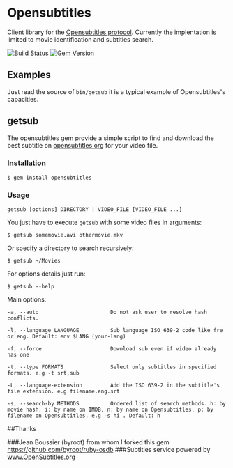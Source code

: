 # Opensubtitles

Client library for the [Opensubtitles protocol](http://trac.opensubtitles.org/projects/opensubtitles/wiki/XMLRPC).
Currently the implentation is limited to movie identification and subtitles search.

[![Build Status](https://secure.travis-ci.org/evandrojr/opensubtitles.png)](http://travis-ci.org/evandrojr/opensubtitles)
[![Gem Version](https://badge.fury.io/rb/opensubtitles.svg)](https://badge.fury.io/rb/opensubtitles)

## Examples

Just read the source of `bin/getsub` it is a typical example of Opensubtitles's capacities.

## getsub

The opensubtitles gem provide a simple script to find and download the best subtitle on
[opensubtitles.org](http://www.opensubtitles.org/) for your video file.

### Installation

    $ gem install opensubtitles

### Usage

    getsub [options] DIRECTORY | VIDEO_FILE [VIDEO_FILE ...]

You just have to execute `getsub` with some video files in arguments:

    $ getsub somemovie.avi othermovie.mkv

Or specify a directory to search recursively:

    $ getsub ~/Movies

For options details just run:

    $ getsub --help

Main options:

    -a, --auto                       Do not ask user to resolve hash conflicts.
    
    -l, --language LANGUAGE          Sub language ISO 639-2 code like fre or eng. Default: env $LANG (your-lang)
    
    -f, --force                      Download sub even if video already has one
    
    -t, --type FORMATS               Select only subtitles in specified formats. e.g -t srt,sub
    
    -L, --language-extension         Add the ISO 639-2 in the subtitle's file extension. e.g filename.eng.srt
    
    -s, --search-by METHODS          Ordered list of search methods. h: by movie hash, i: by name on IMDB, n: by name on Opensubtitles, p: by filename on Opensubtitles. e.g -s hi . Default: h


##Thanks

###Jean Boussier (byroot) from whom I forked this gem https://github.com/byroot/ruby-osdb
###Subtitles service powered by www.OpenSubtitles.org
